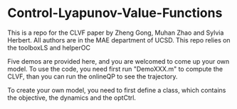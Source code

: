 # Control-Lyapunov-Value-Functions
This is a repo for the CLVF paper by Zheng Gong, Muhan Zhao and Sylvia Herbert. All authors are in the MAE department of UCSD. This repo relies on the toolboxLS and helperOC

Five demos are provided here, and you are welcomed to come up your own model. To use the code, you need first run "DemoXXX.m" to compute the CLVF, than you can run the onlineQP to see the trajectory. 

To create your own model, you need to first define a class, which contains the objective, the dynamics and the optCtrl. 

